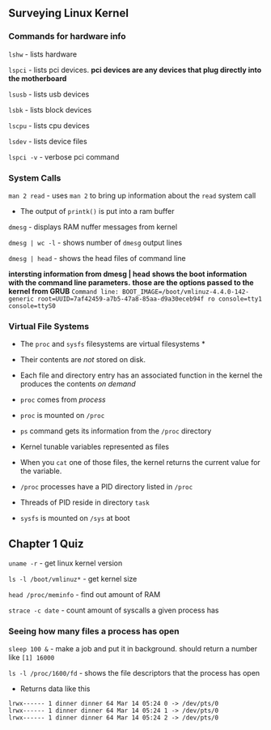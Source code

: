 ## Surveying Linux Kernel

### Commands for hardware info

`lshw`      - lists hardware

`lspci`     - lists pci devices. **pci devices are any devices that plug directly into the motherboard**

`lsusb`     - lists usb devices

`lsbk`      - lists block devices

`lscpu`     - lists cpu devices

`lsdev`     - lists device files

`lspci -v`  - verbose pci command


### System Calls

`man 2 read`        - uses `man 2` to bring up information about the `read` system call

* The output of `printk()` is put into a ram buffer

`dmesg`             - displays RAM nuffer messages from kernel

`dmesg | wc -l`     - shows number of `dmesg` output lines

`dmesg | head`      - shows the head files of command line

**intersting information from dmesg | head**
**shows the boot information with the command line parameters.**
**those are the options passed to the kernel from GRUB**
`Command line: BOOT_IMAGE=/boot/vmlinuz-4.4.0-142-generic root=UUID=7af42459-a7b5-47a8-85aa-d9a30eceb94f ro console=tty1 console=ttyS0`


### Virtual File Systems
* The `proc` and `sysfs` filesystems are virtual filesystems *
* Their contents are *not* stored on disk.
* Each file and directory entry has an associated function in the kernel the produces the contents *on demand* 
* `proc` comes from *process*
* `proc` is mounted on `/proc`
* `ps` command gets its information from the `/proc` directory
* Kernel tunable variables represented as files
* When you `cat` one of those files, the kernel returns the current value for the variable.
* `/proc` processes have a PID directory listed in `/proc`
* Threads of PID reside in directory `task`

* `sysfs` is mounted on `/sys` at boot

## Chapter 1 Quiz
`uname -r` - get linux kernel version

`ls -l /boot/vmlinuz*` - get kernel size

`head /proc/meminfo` - find out amount of RAM

`strace -c date` - count amount of syscalls a given process has


### Seeing how many files a process has open

`sleep 100 &` - make a job and put it in background. should return a number like `[1] 16000`

`ls -l /proc/1600/fd` - shows the file descriptors that the process has open

* Returns data like this
```
lrwx------ 1 dinner dinner 64 Mar 14 05:24 0 -> /dev/pts/0
lrwx------ 1 dinner dinner 64 Mar 14 05:24 1 -> /dev/pts/0
lrwx------ 1 dinner dinner 64 Mar 14 05:24 2 -> /dev/pts/0
```





